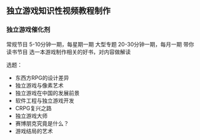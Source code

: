 独立游戏知识性视频教程制作
-------------------------

### 独立游戏催化剂
常规节目    5-10分钟一期，每星期一期
大型专题    20-30分钟一期，每月一期
带你读书节目    选一本游戏制作相关的好书，对内容做解读

选题：
* 东西方RPG的设计差异
* 独立游戏与像素艺术
* 独立游戏在中国的发展前景
* 软件工程与独立游戏开发
* CRPG复兴之路
* 独立游戏大师
* 赛博朋克究竟是什么？
* 游戏结局的艺术
